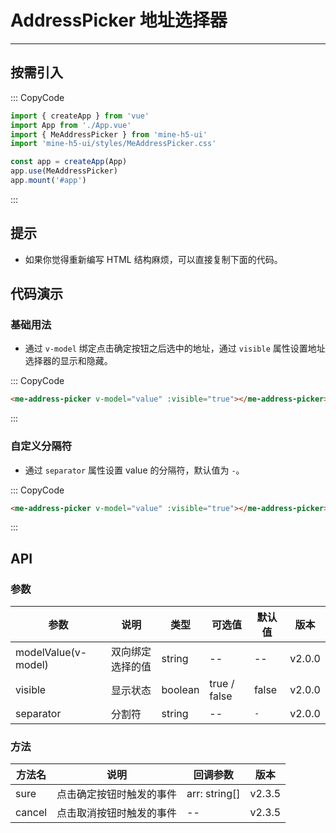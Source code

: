 # AddressPicker 地址选择器

---

## 按需引入

::: CopyCode

```js
import { createApp } from 'vue'
import App from './App.vue'
import { MeAddressPicker } from 'mine-h5-ui'
import 'mine-h5-ui/styles/MeAddressPicker.css'

const app = createApp(App)
app.use(MeAddressPicker)
app.mount('#app')
```

:::

## 提示

- 如果你觉得重新编写 HTML 结构麻烦，可以直接复制下面的代码。

## 代码演示

### 基础用法

- 通过 `v-model` 绑定点击确定按钮之后选中的地址，通过 `visible` 属性设置地址选择器的显示和隐藏。

::: CopyCode

```html
<me-address-picker v-model="value" :visible="true"></me-address-picker>
```

:::

### 自定义分隔符

- 通过 `separator` 属性设置 value 的分隔符，默认值为 `-`。

::: CopyCode

```html
<me-address-picker v-model="value" :visible="true"></me-address-picker>
```

:::

## API

### 参数

| 参数                | 说明             | 类型    | 可选值       | 默认值 | 版本   |
| ------------------- | ---------------- | ------- | ------------ | ------ | ------ |
| modelValue(v-model) | 双向绑定选择的值 | string  | --           | --     | v2.0.0 |
| visible             | 显示状态         | boolean | true / false | false  | v2.0.0 |
| separator           | 分割符           | string  | --           | `-`    | v2.0.0 |

### 方法

| 方法名 | 说明                     | 回调参数      | 版本   |
| ------ | ------------------------ | ------------- | ------ |
| sure   | 点击确定按钮时触发的事件 | arr: string[] | v2.3.5 |
| cancel | 点击取消按钮时触发的事件 | --            | v2.3.5 |
